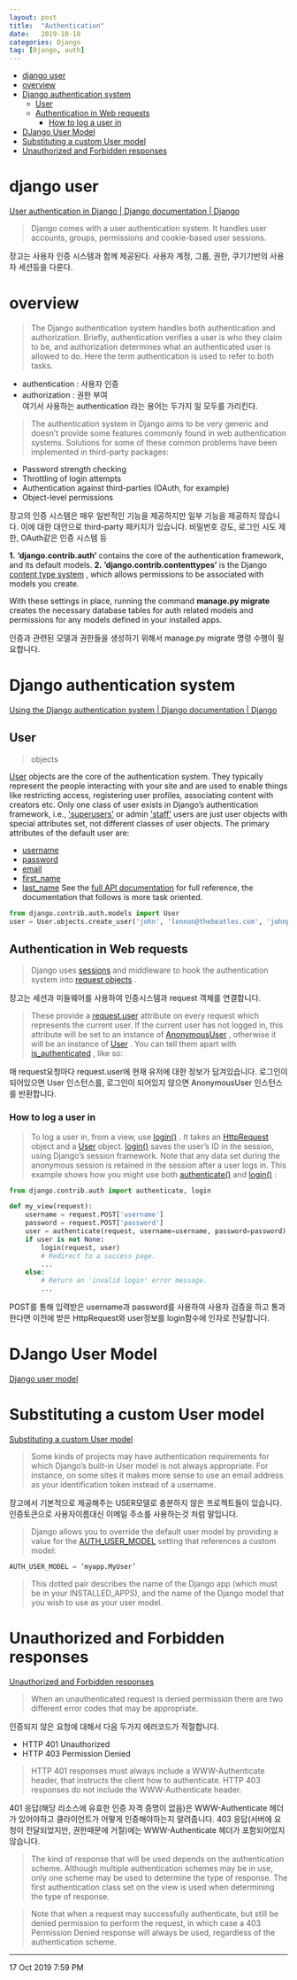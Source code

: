 ```yaml
---
layout: post
title:  "Authentication"
date:   2019-10-18
categories: Django
tag: [Django, auth]
---
```


- [django user](#django-user)
- [overview](#overview)
- [Django authentication system](#django-authentication-system)
  - [User](#user)
  - [Authentication in Web requests](#authentication-in-web-requests)
    - [How to log a user in](#how-to-log-a-user-in)
- [DJango User Model](#django-user-model)
- [Substituting a custom User model](#substituting-a-custom-user-model)
- [Unauthorized and Forbidden responses](#unauthorized-and-forbidden-responses)

# django user
[User authentication in Django | Django documentation | Django](https://docs.djangoproject.com/en/2.2/topics/auth/)

> Django comes with a user authentication system. It handles user accounts, groups, permissions and cookie-based user sessions.  

장고는 사용자 인증 시스템과 함께 제공된다. 사용자 계정, 그룹, 권한, 쿠기기반의 사용자 세션등을 다룬다. 

# overview
> The Django authentication system handles both authentication and authorization. Briefly, authentication verifies a user is who they claim to be, and authorization determines what an authenticated user is allowed to do. Here the term authentication is used to refer to both tasks.

- authentication : 사용자 인증
- authorization : 권한 부여  
여기서 사용하는 authentication 라는 용어는 두가지 일 모두를 가리킨다. 

> The authentication system in Django aims to be very generic and doesn’t provide some features commonly found in web authentication systems. Solutions for some of these common problems have been implemented in third-party packages:


* Password strength checking
* Throttling of login attempts
* Authentication against third-parties (OAuth, for example)
* Object-level permissions

장고의 인증 시스템은 매우 일반적인 기능을 제공하지만 일부 기능을 제공하지 않습니다. 이에 대한 대안으로 third-party 패키지가 있습니다. 비밀번호 강도, 로그인 시도 제한, OAuth같은 인증 시스템 등 

**1.** **’django.contrib.auth’** contains the core of the authentication framework, and its default models.
**2.** **’django.contrib.contenttypes’** is the Django  [content type system](https://docs.djangoproject.com/en/2.2/ref/contrib/contenttypes/) , which allows permissions to be associated with models you create.

With these settings in place, running the command **manage.py migrate** creates the necessary database tables for auth related models and permissions for any models defined in your installed apps.

인증과 관련된 모델과 권한들을 생성하기 위해서 manage.py migrate 명령 수행이 필요합니다. 


# Django authentication system
[Using the Django authentication system | Django documentation | Django](https://docs.djangoproject.com/en/2.2/topics/auth/default/)

## User
> objects


 [User](https://docs.djangoproject.com/en/2.2/ref/contrib/auth/#django.contrib.auth.models.User)  objects are the core of the authentication system. They typically represent the people interacting with your site and are used to enable things like restricting access, registering user profiles, associating content with creators etc. Only one class of user exists in Django’s authentication framework, i.e.,  ['superusers'](https://docs.djangoproject.com/en/2.2/ref/contrib/auth/#django.contrib.auth.models.User.is_superuser)  or admin  ['staff'](https://docs.djangoproject.com/en/2.2/ref/contrib/auth/#django.contrib.auth.models.User.is_staff)  users are just user objects with special attributes set, not different classes of user objects.
The primary attributes of the default user are:
*  [username](https://docs.djangoproject.com/en/2.2/ref/contrib/auth/#django.contrib.auth.models.User.username) 
*  [password](https://docs.djangoproject.com/en/2.2/ref/contrib/auth/#django.contrib.auth.models.User.password) 
*  [email](https://docs.djangoproject.com/en/2.2/ref/contrib/auth/#django.contrib.auth.models.User.email) 
*  [first_name](https://docs.djangoproject.com/en/2.2/ref/contrib/auth/#django.contrib.auth.models.User.first_name) 
*  [last_name](https://docs.djangoproject.com/en/2.2/ref/contrib/auth/#django.contrib.auth.models.User.last_name) 
See the  [full API documentation](https://docs.djangoproject.com/en/2.2/ref/contrib/auth/#django.contrib.auth.models.User)  for full reference, the documentation that follows is more task oriented.

```python
from django.contrib.auth.models import User
user = User.objects.create_user('john', 'lennon@thebeatles.com', 'johnpassword')
```

## Authentication in Web requests
> Django uses  [sessions](https://docs.djangoproject.com/en/2.2/topics/http/sessions/)  and middleware to hook the authentication system into  [request objects](https://docs.djangoproject.com/en/2.2/ref/request-response/#django.http.HttpRequest) .


장고는 세션과 미들웨어를 사용하여 인증시스템과 request 객체를 연결합니다. 

> These provide a  [request.user](https://docs.djangoproject.com/en/2.2/ref/request-response/#django.http.HttpRequest.user)  attribute on every request which represents the current user. If the current user has not logged in, this attribute will be set to an instance of  [AnonymousUser](https://docs.djangoproject.com/en/2.2/ref/contrib/auth/#django.contrib.auth.models.AnonymousUser) , otherwise it will be an instance of  [User](https://docs.djangoproject.com/en/2.2/ref/contrib/auth/#django.contrib.auth.models.User) .
> You can tell them apart with  [is_authenticated](https://docs.djangoproject.com/en/2.2/ref/contrib/auth/#django.contrib.auth.models.User.is_authenticated) , like so:


매 request요청마다 request.user에 현재 유저에 대한 정보가 담겨있습니다. 로그인이 되어있으면 User 인스턴스를, 로그인이 되어있지 않으면 AnonymousUser 인스턴스를 반환합니다. 

### How to log a user in
> To log a user in, from a view, use  [login()](https://docs.djangoproject.com/en/2.2/topics/auth/default/#django.contrib.auth.login) . It takes an  [HttpRequest](https://docs.djangoproject.com/en/2.2/ref/request-response/#django.http.HttpRequest)  object and a  [User](https://docs.djangoproject.com/en/2.2/ref/contrib/auth/#django.contrib.auth.models.User)  object.  [login()](https://docs.djangoproject.com/en/2.2/topics/auth/default/#django.contrib.auth.login)  saves the user’s ID in the session, using Django’s session framework.
> Note that any data set during the anonymous session is retained in the session after a user logs in.
> This example shows how you might use both  [authenticate()](https://docs.djangoproject.com/en/2.2/topics/auth/default/#django.contrib.auth.authenticate)  and  [login()](https://docs.djangoproject.com/en/2.2/topics/auth/default/#django.contrib.auth.login) :


```python
from django.contrib.auth import authenticate, login

def my_view(request):
    username = request.POST['username']
    password = request.POST['password']
    user = authenticate(request, username=username, password=password)
    if user is not None:
        login(request, user)
        # Redirect to a success page.
        ...
    else:
        # Return an 'invalid login' error message.
        ...
```
POST를 통해 입력받은 username과 password를 사용하여 사용자 검증을 하고 통과한다면 이전에 받은 HttpRequest와 user정보를 login함수에 인자로 전달합니다. 

# DJango User Model
[Django user model](https://docs.djangoproject.com/en/2.2/ref/contrib/auth/)

# Substituting a custom User model
[Substituting a custom User model](https://docs.djangoproject.com/en/2.2/topics/auth/customizing/#substituting-a-custom-user-model)

> Some kinds of projects may have authentication requirements for which Django’s built-in User model is not always appropriate. For instance, on some sites it makes more sense to use an email address as your identification token instead of a username.

장고에서 기본적으로 제공해주는 USER모델로 충분하지 않은 프로젝트들이 있습니다. 인증토큰으로 사용자이름대신 이메일 주소를 사용하는것 처럼 말입니다. 

> Django allows you to override the default user model by providing a value for the  [AUTH_USER_MODEL](https://docs.djangoproject.com/en/2.2/ref/settings/#std:setting-AUTH_USER_MODEL)  setting that references a custom model:

```python
AUTH_USER_MODEL = ‘myapp.MyUser’
```

> This dotted pair describes the name of the Django app (which must be in your INSTALLED_APPS), and the name of the Django model that you wish to use as your user model.

# Unauthorized and Forbidden responses
[Unauthorized and Forbidden responses](https://www.django-rest-framework.org/api-guide/authentication/#unauthorized-and-forbidden-responses)
> When an unauthenticated request is denied permission there are two different error codes that may be appropriate.

인증되지 않은 요청에 대해서 다음 두가지 에러코드가 적절합니다.

- HTTP 401 Unauthorized
- HTTP 403 Permission Denied


> HTTP 401 responses must always include a WWW-Authenticate header, that instructs the client how to authenticate. HTTP 403 responses do not include the WWW-Authenticate header.

401 응답(해당 리소스에 유효한 인증 자격 증명이 없음)은 WWW-Authenticate 헤더가 있어야하고 클라이언트가 어떻게 인증해야하는지 알려줍니다. 403 응답(서버에 요청이 전달되었지만, 권한때문에 거절)에는 WWW-Authenticate 헤더가 포함되어있지 않습니다. 

> The kind of response that will be used depends on the authentication scheme. Although multiple authentication schemes may be in use, only one scheme may be used to determine the type of response. The first authentication class set on the view is used when determining the type of response.

> Note that when a request may successfully authenticate, but still be denied permission to perform the request, in which case a 403 Permission Denied response will always be used, regardless of the authentication scheme.



---
17 Oct 2019 7:59 PM